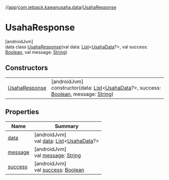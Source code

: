 //[app](../../../index.md)/[com.jetpack.kawanusaha.data](../index.md)/[UsahaResponse](index.md)

# UsahaResponse

[androidJvm]\
data class [UsahaResponse](index.md)(val data: [List](https://kotlinlang.org/api/latest/jvm/stdlib/kotlin.collections/-list/index.html)&lt;[UsahaData](../-usaha-data/index.md)?&gt;, val success: [Boolean](https://kotlinlang.org/api/latest/jvm/stdlib/kotlin/-boolean/index.html), val message: [String](https://kotlinlang.org/api/latest/jvm/stdlib/kotlin/-string/index.html))

## Constructors

| | |
|---|---|
| [UsahaResponse](-usaha-response.md) | [androidJvm]<br>constructor(data: [List](https://kotlinlang.org/api/latest/jvm/stdlib/kotlin.collections/-list/index.html)&lt;[UsahaData](../-usaha-data/index.md)?&gt;, success: [Boolean](https://kotlinlang.org/api/latest/jvm/stdlib/kotlin/-boolean/index.html), message: [String](https://kotlinlang.org/api/latest/jvm/stdlib/kotlin/-string/index.html)) |

## Properties

| Name | Summary |
|---|---|
| [data](data.md) | [androidJvm]<br>val [data](data.md): [List](https://kotlinlang.org/api/latest/jvm/stdlib/kotlin.collections/-list/index.html)&lt;[UsahaData](../-usaha-data/index.md)?&gt; |
| [message](message.md) | [androidJvm]<br>val [message](message.md): [String](https://kotlinlang.org/api/latest/jvm/stdlib/kotlin/-string/index.html) |
| [success](success.md) | [androidJvm]<br>val [success](success.md): [Boolean](https://kotlinlang.org/api/latest/jvm/stdlib/kotlin/-boolean/index.html) |
